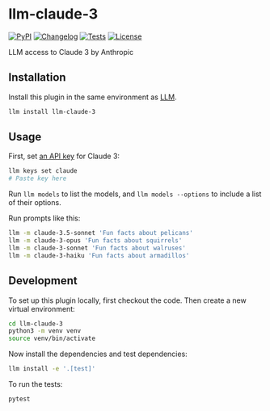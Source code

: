 # llm-claude-3

[![PyPI](https://img.shields.io/pypi/v/llm-claude-3.svg)](https://pypi.org/project/llm-claude-3/)
[![Changelog](https://img.shields.io/github/v/release/simonw/llm-claude-3?include_prereleases&label=changelog)](https://github.com/simonw/llm-claude-3/releases)
[![Tests](https://github.com/simonw/llm-claude-3/actions/workflows/test.yml/badge.svg)](https://github.com/simonw/llm-claude-3/actions/workflows/test.yml)
[![License](https://img.shields.io/badge/license-Apache%202.0-blue.svg)](https://github.com/simonw/llm-claude-3/blob/main/LICENSE)

LLM access to Claude 3 by Anthropic

## Installation

Install this plugin in the same environment as [LLM](https://llm.datasette.io/).
```bash
llm install llm-claude-3
```
## Usage

First, set [an API key](https://console.anthropic.com/settings/keys) for Claude 3:
```bash
llm keys set claude
# Paste key here
```

Run `llm models` to list the models, and `llm models --options` to include a list of their options.

Run prompts like this:
```bash
llm -m claude-3.5-sonnet 'Fun facts about pelicans'
llm -m claude-3-opus 'Fun facts about squirrels'
llm -m claude-3-sonnet 'Fun facts about walruses'
llm -m claude-3-haiku 'Fun facts about armadillos'
```

## Development

To set up this plugin locally, first checkout the code. Then create a new virtual environment:
```bash
cd llm-claude-3
python3 -m venv venv
source venv/bin/activate
```
Now install the dependencies and test dependencies:
```bash
llm install -e '.[test]'
```
To run the tests:
```bash
pytest
```
